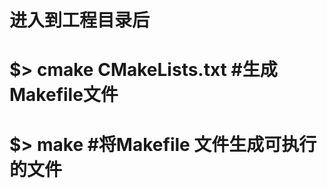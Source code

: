 #  进入到工程目录后
#  $> cmake CMakeLists.txt  #生成Makefile文件
#  $> make                  #将Makefile 文件生成可执行的文件



